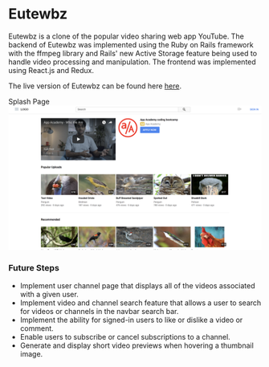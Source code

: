 # Eutewbz

Eutewbz is a clone of the popular video sharing web app YouTube. The backend of Eutewbz was implemented using the Ruby on Rails framework with the ffmpeg library and Rails' new Active Storage feature being used to handle video processing and manipulation. The frontend was implemented using React.js and Redux.  

The live version of Eutewbz can be found here [here](https://thoutubest.herokuapp.com/).

Splash Page
![video splash page](https://raw.githubusercontent.com/rowanlittlefield/Eutewbz/master/app/assets/images/splash_screen_shot.png)

### Future Steps

* Implement user channel page that displays all of the videos associated with a given user. 
* Implement video and channel search feature that allows a user to search for videos or channels in the navbar search bar. 
* Implement the ability for signed-in users to like or dislike a video or comment. 
* Enable users to subscribe or cancel subscriptions to a channel. 
* Generate and display short video previews when hovering a thumbnail image. 
